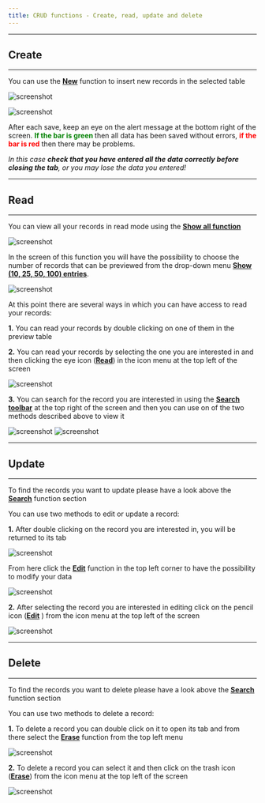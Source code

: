 ```yaml
---
title: CRUD functions - Create, read, update and delete
---
```


---
## Create
---

You can use the **<u>New</u>** function to insert new records in the selected table

![screenshot](../../images/usage/create.png "Create")

![screenshot](../../images/usage/insert_records.png "Insert records")

After each save, keep an eye on the alert message at the bottom right of the screen. 
**<span style="color:green"> If the bar is green </span>** then all data has been saved without errors, **<span
style="color:red">if the bar is red</span>** then there may be problems.

<cite> In this case **check that you have entered all the data correctly before closing the tab**, or you may
lose the data you entered!<cite>

---
## Read
---

You can view all your records in read mode using the **<u>Show all function</u>**

![screenshot](../../images/usage/show_all.png "Show all")

In the screen of this function you will have the possibility to choose the number of records that can be previewed from
the drop-down menu **<u>Show (10, 25, 50, 100) entries</u>**.

![screenshot](../../images/usage/show_25_entries.png "Show all menu")

At this point there are several ways in which you can have access to read your records:

**1.** You can read your records by double clicking on one of them in the preview table

**2.** You can read your records by selecting the one you are interested in and then clicking the eye icon (**<u>Read</u>**)
in the icon menu at the top left of the screen

![screenshot](../../images/usage/read_record.png "Read")

**3.** You can search for the record you are interested in using the **<u>Search toolbar</u>** at the top right of the screen
and then you can use on of the two methods described above to view it

![screenshot](../../images/usage/search_by_name.png "Search by name")
![screenshot](../../images/usage/search_by_id.png "Search by id")

---
## Update
---

To find the records you want to update please have a look above the **<u>Search</u>**  function section

You can use two methods to edit or update a record:

**1.** After double clicking on the record you are interested in, you will be returned to its tab

![screenshot](../../images/usage/edit.png "Edit")

  From here click the **<u>Edit</u>**  function in the top left corner to have the possibility to modify your data

![screenshot](../../images/usage/edit_tab.png "Edit tab")

**2.** After selecting the record you are interested in editing click on the pencil icon (**<u>Edit</u>** ) from the icon menu
at the top left of the screen

![screenshot](../../images/usage/edit_icon.png "Edit icon")

---
## Delete
---

To find the records you want to delete please have a look above the **<u>Search</u>**  function section

You can use two methods to delete a record:

**1.** To delete a record you can double click on it to open its tab and from there select the **<u>Erase</u>** function from
the top left menu

![screenshot](../../images/usage/erase.png "Erase")
    
**2.** To delete a record you can select it and then click on the trash icon (**<u>Erase</u>**) from the icon menu at the top
left of the screen

![screenshot](../../images/usage/trash.png "Trash")